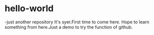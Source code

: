 # hello-world
-just another repository
   It's syer.First time to come here.
   Hope to learn something from here.Just a demo to try the function of github.
